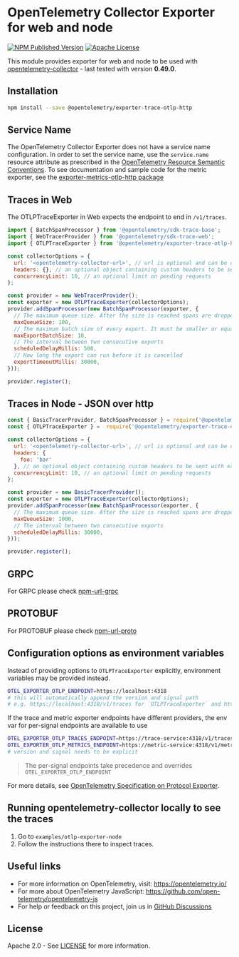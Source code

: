 # OpenTelemetry Collector Exporter for web and node

[![NPM Published Version][npm-img]][npm-url]
[![Apache License][license-image]][license-image]

This module provides exporter for web and node to be used with [opentelemetry-collector][opentelemetry-collector-url] - last tested with version **0.49.0**.

## Installation

```bash
npm install --save @opentelemetry/exporter-trace-otlp-http
```

## Service Name

The OpenTelemetry Collector Exporter does not have a service name configuration.
In order to set the service name, use the `service.name` resource attribute as prescribed in the [OpenTelemetry Resource Semantic Conventions][semconv-resource-service-name].
To see documentation and sample code for the metric exporter, see the [exporter-metrics-otlp-http package][metrics-exporter-url]

## Traces in Web

The OTLPTraceExporter in Web expects the endpoint to end in `/v1/traces`.

```js
import { BatchSpanProcessor } from '@opentelemetry/sdk-trace-base';
import { WebTracerProvider } from '@opentelemetry/sdk-trace-web';
import { OTLPTraceExporter } from '@opentelemetry/exporter-trace-otlp-http';

const collectorOptions = {
  url: '<opentelemetry-collector-url>', // url is optional and can be omitted - default is http://localhost:4318/v1/traces
  headers: {}, // an optional object containing custom headers to be sent with each request
  concurrencyLimit: 10, // an optional limit on pending requests
};

const provider = new WebTracerProvider();
const exporter = new OTLPTraceExporter(collectorOptions);
provider.addSpanProcessor(new BatchSpanProcessor(exporter, {
  // The maximum queue size. After the size is reached spans are dropped.
  maxQueueSize: 100,
  // The maximum batch size of every export. It must be smaller or equal to maxQueueSize.
  maxExportBatchSize: 10,
  // The interval between two consecutive exports
  scheduledDelayMillis: 500,
  // How long the export can run before it is cancelled
  exportTimeoutMillis: 30000,
}));

provider.register();

```

## Traces in Node - JSON over http

```js
const { BasicTracerProvider, BatchSpanProcessor } = require('@opentelemetry/sdk-trace-base');
const { OTLPTraceExporter } =  require('@opentelemetry/exporter-trace-otlp-http');

const collectorOptions = {
  url: '<opentelemetry-collector-url>', // url is optional and can be omitted - default is http://localhost:4318/v1/traces
  headers: {
    foo: 'bar'
  }, // an optional object containing custom headers to be sent with each request will only work with http
  concurrencyLimit: 10, // an optional limit on pending requests
};

const provider = new BasicTracerProvider();
const exporter = new OTLPTraceExporter(collectorOptions);
provider.addSpanProcessor(new BatchSpanProcessor(exporter, {
  // The maximum queue size. After the size is reached spans are dropped.
  maxQueueSize: 1000,
  // The interval between two consecutive exports
  scheduledDelayMillis: 30000,
}));

provider.register();

```

## GRPC

For GRPC please check [npm-url-grpc]

## PROTOBUF

For PROTOBUF please check [npm-url-proto]

## Configuration options as environment variables

Instead of providing options to `OTLPTraceExporter` explicitly, environment variables may be provided instead.

```sh
OTEL_EXPORTER_OTLP_ENDPOINT=https://localhost:4318
# this will automatically append the version and signal path
# e.g. https://localhost:4318/v1/traces for `OTLPTraceExporter` and https://localhost:4318/v1/metrics for `OTLPMetricExporter`
```

If the trace and metric exporter endpoints have different providers, the env var for per-signal endpoints are available to use

```sh
OTEL_EXPORTER_OTLP_TRACES_ENDPOINT=https://trace-service:4318/v1/traces
OTEL_EXPORTER_OTLP_METRICS_ENDPOINT=https://metric-service:4318/v1/metrics
# version and signal needs to be explicit
```

> The per-signal endpoints take precedence and overrides `OTEL_EXPORTER_OTLP_ENDPOINT`

For more details, see [OpenTelemetry Specification on Protocol Exporter][opentelemetry-spec-protocol-exporter].

## Running opentelemetry-collector locally to see the traces

1. Go to `examples/otlp-exporter-node`
2. Follow the instructions there to inspect traces.

## Useful links

- For more information on OpenTelemetry, visit: <https://opentelemetry.io/>
- For more about OpenTelemetry JavaScript: <https://github.com/open-telemetry/opentelemetry-js>
- For help or feedback on this project, join us in [GitHub Discussions][discussions-url]

## License

Apache 2.0 - See [LICENSE][license-url] for more information.

[discussions-url]: https://github.com/open-telemetry/opentelemetry-js/discussions
[license-url]: https://github.com/open-telemetry/opentelemetry-js/blob/main/LICENSE
[license-image]: https://img.shields.io/badge/license-Apache_2.0-green.svg?style=flat
[npm-url]: https://www.npmjs.com/package/@opentelemetry/exporter-trace-otlp-http
[npm-url-grpc]: https://www.npmjs.com/package/@opentelemetry/exporter-trace-otlp-grpc
[npm-url-proto]: https://www.npmjs.com/package/@opentelemetry/exporter-trace-otlp-proto
[npm-img]: https://badge.fury.io/js/%40opentelemetry%2Fexporter-trace-otlp-http.svg
[opentelemetry-collector-url]: https://github.com/open-telemetry/opentelemetry-collector
[opentelemetry-spec-protocol-exporter]: https://github.com/open-telemetry/opentelemetry-specification/blob/main/specification/protocol/exporter.md#configuration-options
[semconv-resource-service-name]: https://github.com/open-telemetry/opentelemetry-specification/blob/main/specification/resource/semantic_conventions/README.md#service
[metrics-exporter-url]: https://github.com/open-telemetry/opentelemetry-js/tree/main/experimental/packages/opentelemetry-exporter-metrics-otlp-http
